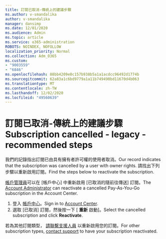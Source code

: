 ```yaml
---
title: 訂閱已取消-傳統上的建議步驟
ms.author: v-smandalika
author: v-smandalika
manager: dansimp
ms.date: 12/01/2020
ms.audience: Admin
ms.topic: article
ms.service: o365-administration
ROBOTS: NOINDEX, NOFOLLOW
localization_priority: Normal
ms.collection: Adm_O365
ms.custom:
- "9003559"
- "6846"
ms.openlocfilehash: 88bb4209e0c157b938b5a1a1acdcc96492d1774b
ms.sourcegitcommit: 62a83a1c6bd9779a1a11b749490bd11670d4b063
ms.translationtype: MT
ms.contentlocale: zh-TW
ms.lasthandoff: 12/02/2020
ms.locfileid: "49560639"
---
```

# <a name="subscription-cancelled---legacy---recommended-steps"></a><span data-ttu-id="eb6f2-102">訂閱已取消-傳統上的建議步驟</span><span class="sxs-lookup"><span data-stu-id="eb6f2-102">Subscription cancelled - legacy - recommended steps</span></span>

<span data-ttu-id="eb6f2-103">我們的記錄指出訂閱已由具有擁有者許可權的使用者取消。</span><span class="sxs-lookup"><span data-stu-id="eb6f2-103">Our record indicates that the subscription was cancelled by a user with owner rights.</span></span> <span data-ttu-id="eb6f2-104">請找出下列步驟以重新啟用訂閱。</span><span class="sxs-lookup"><span data-stu-id="eb6f2-104">Find the steps below to reactivate the subscription.</span></span>

<span data-ttu-id="eb6f2-105">[帳戶管理員](https://docs.microsoft.com/azure/cost-management-billing/manage/billing-subscription-transfer?WT.mc_id=Portal-Microsoft_Azure_Support#whoisaa)可以在 [帳戶中心] 中重新啟用 [已取消的隨前往傳送] 訂閱。</span><span class="sxs-lookup"><span data-stu-id="eb6f2-105">The [Account Administrator](https://docs.microsoft.com/azure/cost-management-billing/manage/billing-subscription-transfer?WT.mc_id=Portal-Microsoft_Azure_Support#whoisaa) can reactivate a cancelled Pay-As-You-Go subscription in the Account Center.</span></span>

1. <span data-ttu-id="eb6f2-106">登入 [帳戶中心](https://account.azure.com/Subscriptions)。</span><span class="sxs-lookup"><span data-stu-id="eb6f2-106">Sign in to [Account Center](https://account.azure.com/Subscriptions).</span></span>
2. <span data-ttu-id="eb6f2-107">選取 [已取消] 訂閱，然後按一下 [ **重新** 啟動]。</span><span class="sxs-lookup"><span data-stu-id="eb6f2-107">Select the cancelled subscription and click **Reactivate**.</span></span>

<span data-ttu-id="eb6f2-108">若為其他訂閱類型， [請聯繫支援人員](https://ms.portal.azure.com/#blade/Microsoft_Azure_Support/HelpAndSupportBlade/overview) 以重新啟用您的訂閱。</span><span class="sxs-lookup"><span data-stu-id="eb6f2-108">For other subscription types, [contact support](https://ms.portal.azure.com/#blade/Microsoft_Azure_Support/HelpAndSupportBlade/overview) to have your subscription reactivated.</span></span>
